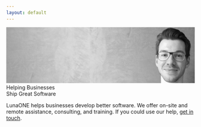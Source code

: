 ```yaml
---
layout: default
---
```


<div class="introHeader">
    <img src="./header_timm_right.jpg">
    <span class="headerText">Helping Businesses<br>Ship Great Software</span>
</div>

LunaONE helps businesses develop better software. We offer on-site and remote assistance, consulting, and training. If you could use our help, [get in touch](/contact).
